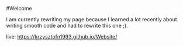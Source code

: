 #Welcome

I am currently rewriting my page because I learned a lot recently about writing smooth code and had to rewrite this one ;).

live: https://krzysztofn1993.github.io/Website/
